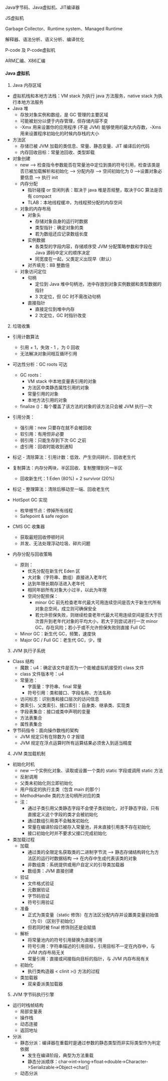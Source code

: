 Java字节码、Java虚拟机、JIT编译器							

JS虚拟机														

Garbage Collector、Runtime system、Managed Runtime

解释器、语法分析、语义分析、编译优化

P-code 及 P-code虚拟机			

ARM汇编、X86汇编							



#### Java 虚拟机 

1. Java 内存区域

- 虚拟机栈和本地方法栈：VM stack 为执行 java 方法服务，native stack 为执行本地方法服务
- Java 堆
  - 存放对象实例和数组，是 GC 管理的主要区域
  - 可能被划分以便于内存管理，但存储内容不变
  - -Xmx 用来设置你的应用程序 (不是 JVM) 能够使用的最大内存数，-Xms 用来设置程序初始化的时候内存栈的大小
- 方法区
  - 存储已被 JVM 加载的类信息、常量、静态变量、JIT 编译后的代码
  - 内存回收目标：常量池回收、类型卸载
- 对象创建
  - new --> 检查指令参数能否在常量池中定位到类的符号引用，检查该类是否已被加载解析和初始化 --> 分配内存 --> 空间初始化为 0 -->设置对象必要信息 --> 执行 init
  - 内存分配
    - 指针碰撞 or 空闲列表：取决于 java 堆是否规整，取决于GC 算法是否有 compact
    - TLAB：本地线程缓冲，为线程预分配的内存空间
  - 对象的内存布局
    - 对象头
      - 存储对象自身的运行时数据
      - 类型指针：确定对象的类
      - 若为数组还应记录数组长度
    - 实例数据
      - 各类型的字段内容，存储顺序受 JVM 分配策略参数和字段在 Java 源码中定义的顺序决定
      - 同宽度在一起，父类定义出现早（默认）
    - 对齐填充：8B 整数倍
  - 对象访问定位
    - 句柄
      - 定位到 Java 堆中句柄池，池中存放到对象实例数据和类型数据的指针
      - 3 次定位，但 GC 时不需改动句柄
    - 直接指针
      - 直接定位到堆中内存
      - 2 次定位，GC 时指针改变



2. 垃圾收集

- 引用计数算法
  - 引用 + 1，失效 - 1 ，为 0 回收
  - 无法解决对象间相互循环引用
- 可达性分析：GC roots 可达
  - GC roots：
    - VM stack 中本地变量表引用的对象
    - 方法区中类静态属性引用的对象
    - 常量引用的对象
    - 本地方法引用的对象
  - finalize ()：每个覆盖了该方法的对象的该方法只会被 JVM 执行一次 
- 引用分类：
  - 强引用：new 只要存在就不会被回收
  - 软引用：有用但非必要
  - 弱引用：只能生存到下次 GC 之前
  - 虚引用：回收时能收到通知
- 标记 - 清除算法：引用计数：低效、产生空间碎片、回收老生代

- 复制算法：内存分两块，半区回收、复制整理到另一半区
  - 回收新生代：1 Eden (80%) + 2 survivor (20%)
- 标记 - 整理算法：清除后移动至一端、回收老生代
- HotSpot GC 实现
  - 枚举根节点：停掉所有线程
  - Safepoint & safe region
- CMS GC 收集器
  - 获取最短回收停顿时间
  - 并发、无法处理浮动垃圾、碎片问题
- 内存分配与回收策略
  - 原则：
    - 优先分配在新生代 Eden 区
    - 大对象（字符串、数组）直接进入老年代
    - 达到年限长期存活进入老年代
    - 相同年龄所有对象大小过半，以此为年限
    - 空间分配担保：
      - minor GC 前先检查老年代最大可用连续空间是否大于新生代所有对象总空间，成立则可确保安全
      - 若允许担保失败，则继续检查老年代最大可用连续空间是否大于历次晋升到老年代对象的平均大小，若大于则尝试进行一次 minor GC，存在风险；若小于或不允许担保失败则直接 Full GC 
  - Minor GC：新生代 GC，频繁，速度快
  - Major GC / Full GC：老生代 GC，少，慢



3. JVM 执行子系统

- Class 结构
  - 魔数：u4：确定该文件是否为一个能被虚拟机接受的 class 文件 
  - class 文件版本号：u4
  - 常量池：
    - 字面量：字符串、final 常量
    - 符号引用：类和接口、字段名称、方法名称
  - 访问标志：识别类和接口层次的访问信息
  - 类索引、父类索引、接口索引：自身类、继承类、实现类
  - 字段表集合：接口或类中声明的变量
  - 方法表集合
  - 属性表集合
- 字节码指令：面向操作数栈的架构
  - JVM 规定只有在除数为 0 才报错
  - JVM 规定在浮点运算时所有运算结果必须舍入到适当精度



4. JVM 类加载机制

- 初始化时机
  - new 一个实例化对象、读取或设置一个类的 static 字段或调用 static 方法
  - 反射调用
  - 父类未初始化则立即初始化
  - 用户指定的执行主类（包含 main 的那个）
  - MethodHandle 类的方法句柄所对应的类
  - 注：
    - 通过子类引用父类静态字段不会使子类初始化，对于静态字段，只有直接定义这个字段的类才会被初始化
    - 通过数组引用类不会触发初始化
    - 常量在编译阶段已被存入常量池，并未直接引用类不存在初始化
    - 接口初始化时并不要求父接口完成初始化
- 类加载过程
  - 加载
    - 通过类的全限定名获取类的二进制字节流 --> 静态存储结构转化为方法区的运行时数据结构 --> 在内存中生成代表该类的对象
    - 非数组类：系统提供或用户自定义的引导类加载器
    - 数组类：JVM 直接创建
  - 验证
    - 文件格式验证
    - 元数据验证
    - 字节码验证
    - 符号引用验证
  - 准备
    - 正式为类变量（static 修饰）在方法区分配内存并设置类变量初始值（为 0）（区别于初始化）
    - 但若同时被 final 修饰则还是会赋值
  - 解析
    - 将常量池内的符号引用替换为直接引用
    - 符号引用：字符串描述的引用目标，引用目标不一定在内存中，与 JVM 内存布局无关
    - 常量引用：直接或间接指向目标的指针，与 JVM 内存布局有关
  - 初始化
    - 执行类构造器 < clinit >() 方法的过程
  - 类加载器
    - 双亲委派类加载器



5. JVM 字节码执行引擎

- 运行时栈帧结构
  - 局部变量表
  - 操作栈
  - 动态连接
  - 返回地址
- 分派
  - 静态分派：编译器在重载时是通过参数的静态类型而非实际类型作为判定依据
    - 发生在编译阶段，典型为方法重载
    - 静态分派顺序：char->int->long->float->double->Character->Serializable->Object->char[]
  - 动态分派


